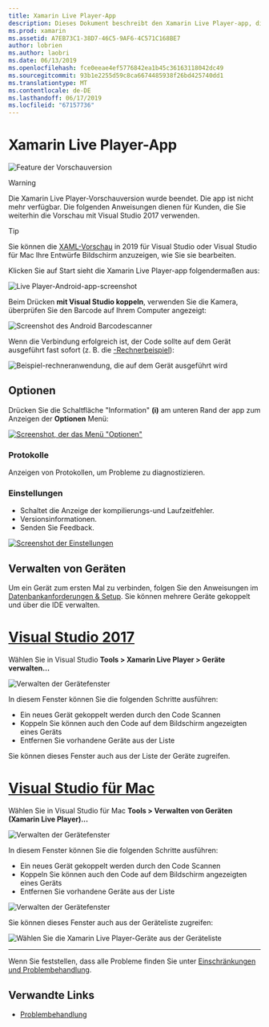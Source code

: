 ```yaml
---
title: Xamarin Live Player-App
description: Dieses Dokument beschreibt den Xamarin Live Player-app, die verwendet werden kann, für die Vorschau von codeänderungen auf Gerät live. Es wird erläutert, Setup, Beispiele, Protokolle, Einstellungen, die Verwaltung von Geräten und mehr.
ms.prod: xamarin
ms.assetid: A7EB73C1-38D7-46C5-9AF6-4C571C168BE7
author: lobrien
ms.author: laobri
ms.date: 06/13/2019
ms.openlocfilehash: fce0eeae4ef5776842ea1b45c36163118042dc49
ms.sourcegitcommit: 93b1e2255d59c8ca6674485938f26bd425740dd1
ms.translationtype: MT
ms.contentlocale: de-DE
ms.lasthandoff: 06/17/2019
ms.locfileid: "67157736"
---
```

# <a name="xamarin-live-player-app"></a>Xamarin Live Player-App

![Feature der Vorschauversion](~/media/shared/preview.png)

> [!WARNING]
> Die Xamarin Live Player-Vorschauversion wurde beendet. Die app ist nicht mehr verfügbar. Die folgenden Anweisungen dienen für Kunden, die Sie weiterhin die Vorschau mit Visual Studio 2017 verwenden.

> [!TIP]
> Sie können die [XAML-Vorschau](~/xamarin-forms/xaml/xaml-previewer/index.md) in 2019 für Visual Studio oder Visual Studio für Mac Ihre Entwürfe Bildschirm anzuzeigen, wie Sie sie bearbeiten.

Klicken Sie auf Start sieht die Xamarin Live Player-app folgendermaßen aus:

![Live Player-Android-app-screenshot](player-images/app-android-sml.png)

Beim Drücken **mit Visual Studio koppeln**, verwenden Sie die Kamera, überprüfen Sie den Barcode auf Ihrem Computer angezeigt:

![Screenshot des Android Barcodescanner](player-images/scan-android-sml.png)

Wenn die Verbindung erfolgreich ist, der Code sollte auf dem Gerät ausgeführt fast sofort (z. B. die [-Rechnerbeispiel](https://developer.xamarin.com/samples/mobile/LivePlayer/BasicCalculator)):

![Beispiel-rechneranwendung, die auf dem Gerät ausgeführt wird](player-images/basic-calculator-sml.png)

## <a name="options"></a>Optionen

Drücken Sie die Schaltfläche "Information" **(i)** am unteren Rand der app zum Anzeigen der **Optionen** Menü:

[![Screenshot, der das Menü "Optionen"](player-images/options-sml.png)](player-images/options.png#lightbox)

### <a name="logs"></a>Protokolle

Anzeigen von Protokollen, um Probleme zu diagnostizieren.

### <a name="settings"></a>Einstellungen

- Schaltet die Anzeige der kompilierungs-und Laufzeitfehler.
- Versionsinformationen.
- Senden Sie Feedback.

[![Screenshot der Einstellungen](player-images/settings-sml.png)](player-images/settings.png#lightbox)

## <a name="managing-devices"></a>Verwalten von Geräten

Um ein Gerät zum ersten Mal zu verbinden, folgen Sie den Anweisungen im [Datenbankanforderungen & Setup](~/tools/live-player/install.md). Sie können mehrere Geräte gekoppelt und über die IDE verwalten.

# <a name="visual-studio-2017tabwindows"></a>[Visual Studio 2017](#tab/windows)

Wählen Sie in Visual Studio **Tools > Xamarin Live Player > Geräte verwalten...**

![Verwalten der Gerätefenster](player-images/manage-tools-menu-vs.png)

In diesem Fenster können Sie die folgenden Schritte ausführen:

- Ein neues Gerät gekoppelt werden durch den Code Scannen
- Koppeln Sie können auch den Code auf dem Bildschirm angezeigten eines Geräts
- Entfernen Sie vorhandene Geräte aus der Liste

Sie können dieses Fenster auch aus der Liste der Geräte zugreifen.

# <a name="visual-studio-for-mactabmacos"></a>[Visual Studio für Mac](#tab/macos)

Wählen Sie in Visual Studio für Mac **Tools > Verwalten von Geräten (Xamarin Live Player)...**

![Verwalten der Gerätefenster](player-images/manage-tools-menu.png)

In diesem Fenster können Sie die folgenden Schritte ausführen:

- Ein neues Gerät gekoppelt werden durch den Code Scannen
- Koppeln Sie können auch den Code auf dem Bildschirm angezeigten eines Geräts
- Entfernen Sie vorhandene Geräte aus der Liste

![Verwalten der Gerätefenster](player-images/manage.png)

Sie können dieses Fenster auch aus der Geräteliste zugreifen:

![Wählen Sie die Xamarin Live Player-Geräte aus der Geräteliste](player-images/manage-device-menu.png)

-----

Wenn Sie feststellen, dass alle Probleme finden Sie unter [Einschränkungen und Problembehandlung](~/tools/live-player/troubleshooting.md).

## <a name="related-links"></a>Verwandte Links

- [Problembehandlung](~/tools/live-player/troubleshooting.md)

